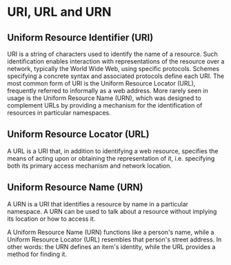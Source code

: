 # URI, URL and URN

## Uniform Resource Identifier (URI)
URI is a string of characters used to identify the name of a resource. Such identification enables interaction with representations of the resource over a network, typically the World Wide Web, using specific protocols. Schemes specifying a concrete syntax and associated protocols define each URI. The most common form of URI is the Uniform Resource Locator (URL), frequently referred to informally as a web address. More rarely seen in usage is the Uniform Resource Name (URN), which was designed to complement URLs by providing a mechanism for the identification of resources in particular namespaces.

## Uniform Resource Locator (URL)
A URL is a URI that, in addition to identifying a web resource, specifies the means of acting upon or obtaining the representation of it, i.e. specifying both its primary access mechanism and network location.

## Uniform Resource Name (URN)
A URN is a URI that identifies a resource by name in a particular namespace. A URN can be used to talk about a resource without implying its location or how to access it.

A Uniform Resource Name (URN) functions like a person's name, while a Uniform Resource Locator (URL) resembles that person's street address. In other words: the URN defines an item's identity, while the URL provides a method for finding it.